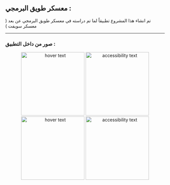 ## معسكر طويق البرمجي :

تم انشاء هذا المشروع تطبيقاً لما تم دراسته في معسكر طويق البرمجي عن بعد ( معسكر سويفت ) 

---

### صور من داخل التطبيق :
<p align="center">
  <img src="https://user-images.githubusercontent.com/48656406/145632698-0b9eadcb-2523-415a-a8fd-790b1745ccba.png" width="200" title="hover text">
  <img src="https://user-images.githubusercontent.com/48656406/145632712-1238b243-eb71-4ae9-acdf-e8bd2728eb70.png" width="200" alt="accessibility text">
   <img src="https://user-images.githubusercontent.com/48656406/145632727-ad049136-349c-4bb9-aae9-2bfadd5766bc.png" width="200" title="hover text">
  <img src="https://user-images.githubusercontent.com/48656406/145632736-69c7be66-909d-42c0-8040-8176e047bded.png" width="200" alt="accessibility text">
</p>
